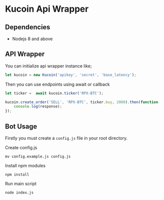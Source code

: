 # Kucoin Api Wrapper

## Dependencies
* Nodejs 8 and above


## API Wrapper

You can initialize api wrapper instance like;

```JavaScript
let kucoin = new Kucoin('apikey', 'secret', 'base_latency');
```

Then you can use endpoints using await or callback

```JavaScript
let ticker =  await kucoin.ticker('RPX-BTC');

kucoin.create_order('SELL', 'RPX-BTC', ticker.buy, 2000).then(function(response){
    console.log(response);
});
```

## Bot Usage

Firstly you must create a ``config.js`` file in your root directory.
 
Create config.js

```unix 
mv config.example.js config.js
```

Install npm modules

```unix 
npm install
```

Run main script

```unix 
node index.js
```
  